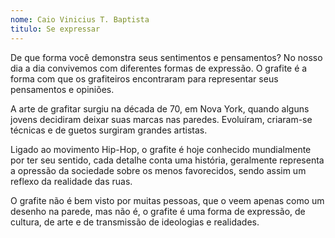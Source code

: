 ```yaml
---
nome: Caio Vinicius T. Baptista
titulo: Se expressar
---
```


De que forma você demonstra seus sentimentos e pensamentos? No nosso dia a dia convivemos com diferentes formas de expressão. O grafite é a forma com que os grafiteiros encontraram para representar seus pensamentos e opiniões.

A arte de grafitar surgiu na década de 70, em Nova York, quando alguns jovens decidiram deixar suas marcas nas paredes. Evoluíram, criaram-se técnicas e de guetos surgiram grandes artistas.

Ligado ao movimento  Hip-Hop, o grafite  é hoje conhecido mundialmente por ter seu sentido, cada detalhe conta uma história, geralmente representa a opressão da sociedade sobre os menos favorecidos, sendo assim um reflexo da realidade das ruas.

O grafite não é bem visto por muitas pessoas, que o veem apenas como  um desenho na parede, mas não é, o grafite é uma forma de expressão, de cultura, de arte e de transmissão de ideologias e realidades.



